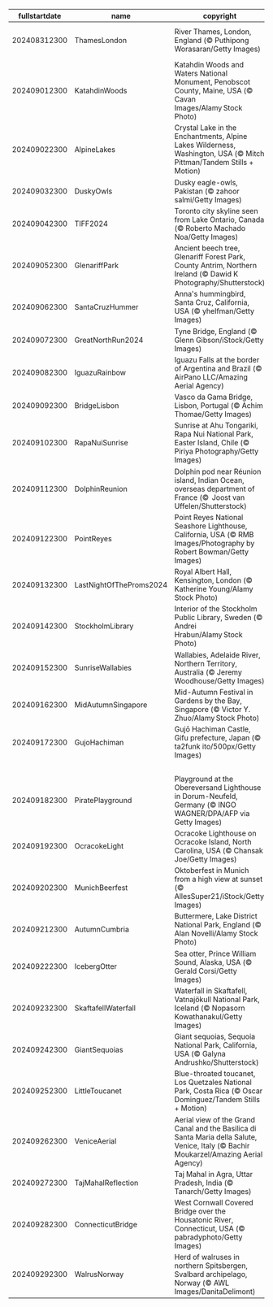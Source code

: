 |fullstartdate|name|copyright|title|image|
|--|--|--|--|--|
202408312300|ThamesLondon|River Thames, London, England (© Puthipong Worasaran/Getty Images)|Row your boat gently down the Thames|![](/en-GB/2024/09/202408312300ThamesLondon.jpg)|
202409012300|KatahdinWoods|Katahdin Woods and Waters National Monument, Penobscot County, Maine, USA (© Cavan Images/Alamy Stock Photo)|All about the woods and waters|![](/en-GB/2024/09/202409012300KatahdinWoods.jpg)|
202409022300|AlpineLakes|Crystal Lake in the Enchantments, Alpine Lakes Wilderness, Washington, USA (© Mitch Pittman/Tandem Stills + Motion)|Unspoiled beauty for all|![](/en-GB/2024/09/202409022300AlpineLakes.jpg)|
202409032300|DuskyOwls|Dusky eagle-owls, Pakistan (© zahoor salmi/Getty Images)|Birds of a feather hoot together|![](/en-GB/2024/09/202409032300DuskyOwls.jpg)|
202409042300|TIFF2024|Toronto city skyline seen from Lake Ontario, Canada (© Roberto Machado Noa/Getty Images)|Lights, camera, TIFF '24!|![](/en-GB/2024/09/202409042300TIFF2024.jpg)|
202409052300|GlenariffPark|Ancient beech tree, Glenariff Forest Park, County Antrim, Northern Ireland (© Dawid K Photography/Shutterstock)|'Wood' you believe this view?|![](/en-GB/2024/09/202409052300GlenariffPark.jpg)|
202409062300|SantaCruzHummer|Anna's hummingbird, Santa Cruz, California, USA (© yhelfman/Getty Images)|Humming along|![](/en-GB/2024/09/202409062300SantaCruzHummer.jpg)|
202409072300|GreatNorthRun2024|Tyne Bridge, England (© Glenn Gibson/iStock/Getty Images)|'Tyne' to shine|![](/en-GB/2024/09/202409072300GreatNorthRun2024.jpg)|
202409082300|IguazuRainbow|Iguazu Falls at the border of Argentina and Brazil (© AirPano LLC/Amazing Aerial Agency)|Rainbow waves in 'big water'|![](/en-GB/2024/09/202409082300IguazuRainbow.jpg)|
202409092300|BridgeLisbon|Vasco da Gama Bridge, Lisbon, Portugal (© Achim Thomae/Getty Images)|From skyline to water|![](/en-GB/2024/09/202409092300BridgeLisbon.jpg)|
202409102300|RapaNuiSunrise|Sunrise at Ahu Tongariki, Rapa Nui National Park, Easter Island, Chile (© Piriya Photography/Getty Images)|MOAIrning glory!|![](/en-GB/2024/09/202409102300RapaNuiSunrise.jpg)|
202409112300|DolphinReunion|Dolphin pod near Réunion island, Indian Ocean, overseas department of France (©  Joost van Uffelen/Shutterstock)|Have a fin-tastic day|![](/en-GB/2024/09/202409112300DolphinReunion.jpg)|
202409122300|PointReyes|Point Reyes National Seashore Lighthouse, California, USA (©  RMB Images/Photography by Robert Bowman/Getty Images)|A haven for nature and humans|![](/en-GB/2024/09/202409122300PointReyes.jpg)|
202409132300|LastNightOfTheProms2024|Royal Albert Hall, Kensington, London (© Katherine Young/Alamy Stock Photo)|Orchestrating some fun|![](/en-GB/2024/09/202409132300LastNightOfTheProms2024.jpg)|
202409142300|StockholmLibrary|Interior of the Stockholm Public Library, Sweden (© Andrei Hrabun/Alamy Stock Photo)|Where every angle tells a story|![](/en-GB/2024/09/202409142300StockholmLibrary.jpg)|
202409152300|SunriseWallabies|Wallabies, Adelaide River, Northern Territory, Australia (© Jeremy Woodhouse/Getty Images)|Hoppily ever after|![](/en-GB/2024/09/202409152300SunriseWallabies.jpg)|
202409162300|MidAutumnSingapore|Mid-Autumn Festival in Gardens by the Bay, Singapore (© Victor Y. Zhuo/Alamy Stock Photo)|Lanterns and mooncakes|![](/en-GB/2024/09/202409162300MidAutumnSingapore.jpg)|
202409172300|GujoHachiman|Gujō Hachiman Castle, Gifu prefecture, Japan (© ta2funk ito/500px/Getty Images)|Castle in the clouds|![](/en-GB/2024/09/202409172300GujoHachiman.jpg)|
||||![](/en-GB/2024/09/.jpg)|
202409182300|PiratePlayground|Playground at the Obereversand Lighthouse in Dorum-Neufeld, Germany (© INGO WAGNER/DPA/AFP via Getty Images)|Avast, landlubbers!|![](/en-GB/2024/09/202409182300PiratePlayground.jpg)|
202409192300|OcracokeLight|Ocracoke Lighthouse on Ocracoke Island, North Carolina, USA (© Chansak Joe/Getty Images)|A buccaneer's final haven|![](/en-GB/2024/09/202409192300OcracokeLight.jpg)|
202409202300|MunichBeerfest|Oktoberfest in Munich from a high view at sunset (© AllesSuper21/iStock/Getty Images)|Prost to Oktoberfest!|![](/en-GB/2024/09/202409202300MunichBeerfest.jpg)|
202409212300|AutumnCumbria|Buttermere, Lake District National Park, England (© Alan Novelli/Alamy Stock Photo)|Mirror, mirror on the lake|![](/en-GB/2024/09/202409212300AutumnCumbria.jpg)|
202409222300|IcebergOtter|Sea otter, Prince William Sound, Alaska, USA (© Gerald Corsi/Getty Images)|Otter-ly amazing|![](/en-GB/2024/09/202409222300IcebergOtter.jpg)|
202409232300|SkaftafellWaterfall|Waterfall in Skaftafell, Vatnajökull National Park, Iceland (© Nopasorn Kowathanakul/Getty Images)|Falling for this view?|![](/en-GB/2024/09/202409232300SkaftafellWaterfall.jpg)|
202409242300|GiantSequoias|Giant sequoias, Sequoia National Park, California, USA (© Galyna Andrushko/Shutterstock)|The realm of ancient giants|![](/en-GB/2024/09/202409242300GiantSequoias.jpg)|
202409252300|LittleToucanet|Blue-throated toucanet, Los Quetzales National Park, Costa Rica (© Oscar Dominguez/Tandem Stills + Motion)|Calling all toucan fans|![](/en-GB/2024/09/202409252300LittleToucanet.jpg)|
202409262300|VeniceAerial|Aerial view of the Grand Canal and the Basilica di Santa Maria della Salute, Venice, Italy (© Bachir Moukarzel/Amazing Aerial Agency)|Above the floating city|![](/en-GB/2024/09/202409262300VeniceAerial.jpg)|
202409272300|TajMahalReflection|Taj Mahal in Agra, Uttar Pradesh, India (© Tanarch/Getty Images)|Grand gesture of love|![](/en-GB/2024/09/202409272300TajMahalReflection.jpg)|
202409282300|ConnecticutBridge|West Cornwall Covered Bridge over the Housatonic River, Connecticut, USA (© pabradyphoto/Getty Images)|Connecting Connecticut|![](/en-GB/2024/09/202409282300ConnecticutBridge.jpg)|
202409292300|WalrusNorway|Herd of walruses in northern Spitsbergen, Svalbard archipelago, Norway (© AWL Images/DanitaDelimont)|Go with the floe|![](/en-GB/2024/09/202409292300WalrusNorway.jpg)|
